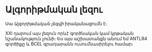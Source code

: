 # Ալգորիթմական լեզու

Սա _Ալգորիթմական լեզվի_ իրականացումն է։

XXI դարում այս լեզուն որևէ գործնական կամ կրթական նշանակություն չունի։ Ես այս
աշխատանքն անում եմ ANTLR4 գործիքը և BCEL գրադարանն ուսումնասիրելու համար։

